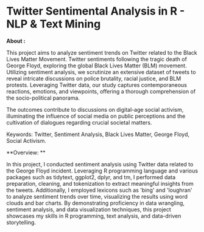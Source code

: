 # Twitter Sentimental Analysis in R - NLP & Text Mining
**About :** 

This project aims to analyze sentiment trends on Twitter related to the Black Lives Matter Movement. Twitter sentiments following the tragic death of George Floyd, exploring the global Black Lives Matter (BLM) movement. Utilizing sentiment analysis, we scrutinize an extensive dataset of tweets to reveal intricate discussions on police brutality, racial justice, and BLM protests. Leveraging Twitter data, our study captures contemporaneous reactions, emotions, and viewpoints, offering a thorough comprehension of the socio-political panorama. 

The outcomes contribute to discussions on digital-age social activism, illuminating the influence of social media on public perceptions and the cultivation of dialogues regarding crucial societal matters.

Keywords: Twitter, Sentiment Analysis, Black Lives Matter, George Floyd, Social Activism.

**Overview: **

In this project, I conducted sentiment analysis using Twitter data related to the George Floyd incident. Leveraging R programming language and various packages such as tidytext, ggplot2, dplyr, and tm, I performed data preparation, cleaning, and tokenization to extract meaningful insights from the tweets. Additionally, I employed lexicons such as 'bing' and 'loughran' to analyze sentiment trends over time, visualizing the results using word clouds and bar charts. By demonstrating proficiency in data wrangling, sentiment analysis, and data visualization techniques, this project showcases my skills in R programming, text analysis, and data-driven storytelling.

